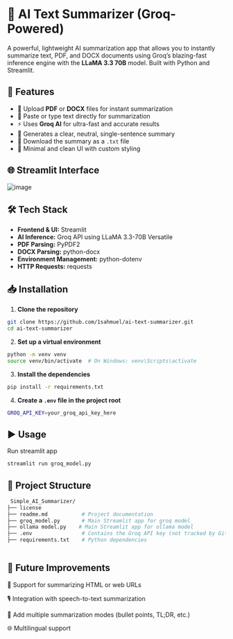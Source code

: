 # 🧠 AI Text Summarizer (Groq-Powered)

A powerful, lightweight AI summarization app that allows you to instantly summarize text, PDF, and DOCX documents using Groq’s blazing-fast inference engine with the **LLaMA 3.3 70B** model. Built with Python and Streamlit.

## 🚀 Features

- 📂 Upload **PDF** or **DOCX** files for instant summarization
- 📝 Paste or type text directly for summarization
- ⚡ Uses **Groq AI** for ultra-fast and accurate results
- 🎯 Generates a clear, neutral, single-sentence summary
- 💾 Download the summary as a `.txt` file
- 🎨 Minimal and clean UI with custom styling

## 🌐 Streamlit Interface

![image](https://github.com/user-attachments/assets/1bfba163-8b9c-4167-917e-0e38c2e55287)
  


## 🛠 Tech Stack

- **Frontend & UI:** Streamlit
- **AI Inference:** Groq API using LLaMA 3.3-70B Versatile
- **PDF Parsing:** PyPDF2
- **DOCX Parsing:** python-docx
- **Environment Management:** python-dotenv
- **HTTP Requests:** requests

## 📥 Installation

1. **Clone the repository**

```bash
git clone https://github.com/1sahmuel/ai-text-summarizer.git
cd ai-text-summarizer
```
2. **Set up a virtual environment**

```bash
python -m venv venv
source venv/bin/activate  # On Windows: venv\Scripts\activate
```
3. **Install the dependencies**
``` bash
pip install -r requirements.txt
```
4.  **Create a `.env` file in the project root**
```bash
GROQ_API_KEY=your_groq_api_key_here
```

## **▶️ Usage**
Run streamlit app
```bash
streamlit run groq_model.py
```

## **📂 Project Structure**

```bash
 Simple_AI_Summarizer/
├── license
├── readme.md           # Project documentation
├── groq_model.py       # Main Streamlit app for groq model
├── ollama model.py    # Main Streamlit app for ollama model  
├── .env                # Contains the Groq API key (not tracked by Git)
├── requirements.txt    # Python dependencies
        
```
##  🔮 Future Improvements

📑 Support for summarizing HTML or web URLs

🎙️ Integration with speech-to-text summarization

🧠 Add multiple summarization modes (bullet points, TL;DR, etc.)

🌐 Multilingual support


